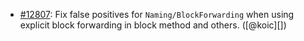 * [#12807](https://github.com/rubocop/rubocop/issues/12807): Fix false positives for `Naming/BlockForwarding` when using explicit block forwarding in block method and others. ([@koic][])
